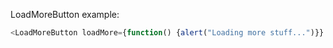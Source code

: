 LoadMoreButton example:

```js
<LoadMoreButton loadMore={function() {alert("Loading more stuff...")}} />
```